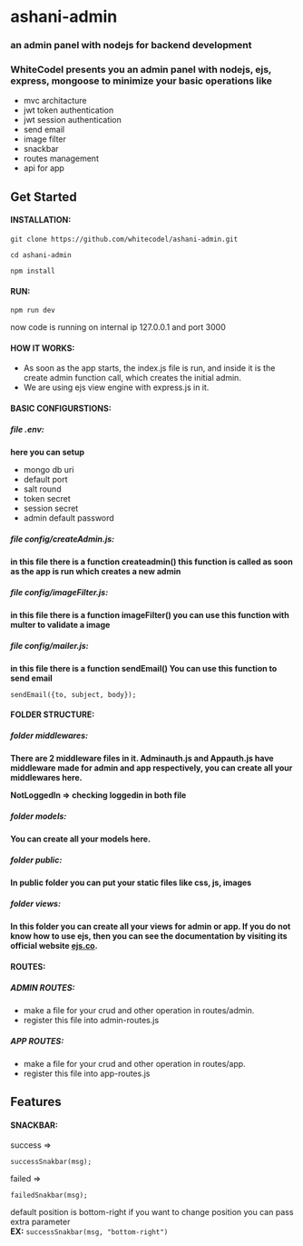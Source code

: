 # ashani-admin

### an admin panel with nodejs for backend development

### WhiteCodel presents you an admin panel with nodejs, ejs, express, mongoose to minimize your basic operations like

-   mvc architacture
-   jwt token authentication
-   jwt session authentication
-   send email
-   image filter
-   snackbar
-   routes management
-   api for app

## Get Started

#### INSTALLATION:

    git clone https://github.com/whitecodel/ashani-admin.git

    cd ashani-admin

    npm install

#### RUN:

    npm run dev

now code is running on internal ip 127.0.0.1 and port 3000

#### HOW IT WORKS:

-   As soon as the app starts, the index.js file is run, and inside it is the create admin function call, which creates the initial admin.
-   We are using ejs view engine with express.js in it.

#### BASIC CONFIGURSTIONS:

##### **file .env:**

**here you can setup**

-   mongo db uri
-   default port
-   salt round
-   token secret
-   session secret
-   admin default password

##### **file config/createAdmin.js:**

**in this file there is a function createadmin() this function is called as soon as the app is run which creates a new admin**

##### **file config/imageFilter.js:**

**in this file there is a function imageFilter() you can use this function with multer to validate a image**

##### **file config/mailer.js:**

**in this file there is a function sendEmail() You can use this function to send email**

    sendEmail({to, subject, body});

#### FOLDER STRUCTURE:

##### **folder middlewares:**

**There are 2 middleware files in it. Adminauth.js and Appauth.js have middleware made for admin and app respectively, you can create all your middlewares here.**

**NotLoggedIn => checking loggedin in both file**

##### **folder models:**

**You can create all your models here.**

##### **folder public:**

**In public folder you can put your static files like css, js, images**

##### **folder views:**

**In this folder you can create all your views for admin or app. If you do not know how to use ejs, then you can see the documentation by visiting its official website [ejs.co](https://ejs.co/).**

#### ROUTES:

##### **ADMIN ROUTES:**

-   make a file for your crud and other operation in routes/admin.
-   register this file into admin-routes.js

##### **APP ROUTES:**

-   make a file for your crud and other operation in routes/app.
-   register this file into app-routes.js

## Features

#### SNACKBAR:

success =>

    successSnakbar(msg);

failed =>

    failedSnakbar(msg);

default position is bottom-right if you want to change position you can pass extra parameter  
**EX:** `successSnakbar(msg, "bottom-right")`
